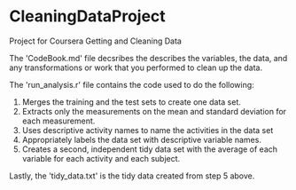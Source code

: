 # CleaningDataProject
Project for Coursera Getting and Cleaning Data

The 'CodeBook.md' file decsribes the describes the variables, the data, and any transformations or work that you performed to clean up the data. 

The 'run_analysis.r' file contains the code used to do the following:

1. Merges the training and the test sets to create one data set.
2. Extracts only the measurements on the mean and standard deviation for each measurement.
3. Uses descriptive activity names to name the activities in the data set
4. Appropriately labels the data set with descriptive variable names.
5. Creates a second, independent tidy data set with the average of each variable for each activity and each subject.

Lastly, the 'tidy_data.txt' is the tidy data created from step 5 above.
